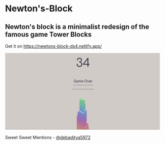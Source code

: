 # Newton's-Block
## Newton's block is a minimalist redesign of the famous game Tower Blocks

Get it on https://newtons-block-ds4.netlify.app/

![Screenshot](/Newton_Tower.PNG)

Sweet Sweet Mentions - [@debaditya5972](https://twitter.com/debaditya5972)
